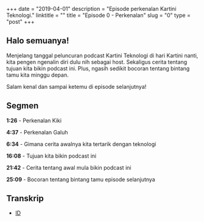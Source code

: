 +++
date = "2019-04-01"
description = "Episode perkenalan Kartini Teknologi."
linktitle = ""
title = "Episode 0 - Perkenalan"
slug = "0"
type = "post"
+++

## Halo semuanya!
Menjelang tanggal peluncuran podcast Kartini Teknologi di hari Kartini nanti, kita pengen ngenalin diri dulu nih sebagai host. Sekaligus cerita tentang tujuan kita bikin podcast ini. Plus, ngasih sedikit bocoran tentang bintang tamu kita minggu depan.

Salam kenal dan sampai ketemu di episode selanjutnya!

<script src="https://www.buzzsprout.com/273859.js?player=small" type="text/javascript" charset="utf-8"></script>

## Segmen
**1:26** - Perkenalan Kiki

**4:37** - Perkenalan Galuh

**6:34** - Gimana cerita awalnya kita tertarik dengan teknologi

**16:08** - Tujuan kita bikin podcast ini

**21:42** - Cerita tentang awal mula bikin podcast ini

**25:09** - Bocoran tentang bintang tamu episode selanjutnya

## Transkrip
- [ID](transcript)